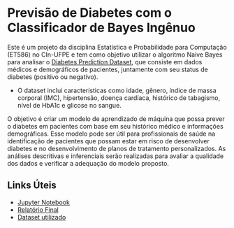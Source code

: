 # Previsão de Diabetes com o Classificador de Bayes Ingênuo

Este é um projeto da disciplina Estatística e Probabilidade para Computação (ET586) no CIn-UFPE e tem como objetivo utilizar o algoritmo Naive Bayes para analisar o [Diabetes Prediction Dataset](/diabetes_prediction_dataset.csv), que consiste em dados médicos e demográficos de pacientes, juntamente com seu status de diabetes (positivo ou negativo).

- O dataset inclui características como idade, gênero, índice de massa corporal (IMC), hipertensão, doença cardíaca, histórico de tabagismo, nível de HbA1c e glicose no sangue.

O objetivo é criar um modelo de aprendizado de máquina que possa prever o diabetes em pacientes com base em seu histórico médico e informações demográficas. Esse modelo pode ser útil para profissionais de saúde na identificação de pacientes que possam estar em risco de desenvolver diabetes e no desenvolvimento de planos de tratamento personalizados. As análises descritivas e inferenciais serão realizadas para avaliar a qualidade dos dados e verificar a adequação do modelo proposto.

## Links Úteis

- [Jupyter Notebook](/Previsão_de_Diabetes.ipynb)
- [Relatório Final](/relatório-final.pdf)
- [Dataset utilizado](/diabetes_prediction_dataset.csv)
